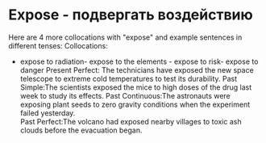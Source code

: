 # Expose - подвергать воздействию

Here are 4 more collocations with "expose" and example sentences in different tenses:
Collocations:

- expose to radiation- expose to the elements - expose to risk- expose to danger
  Present Perfect: The technicians have exposed the new space telescope to extreme cold temperatures to test its durability.
  Past Simple:The scientists exposed the mice to high doses of the drug last week to study its effects.
  Past Continuous:The astronauts were exposing plant seeds to zero gravity conditions when the experiment failed yesterday.  
  Past Perfect:The volcano had exposed nearby villages to toxic ash clouds before the evacuation began.

